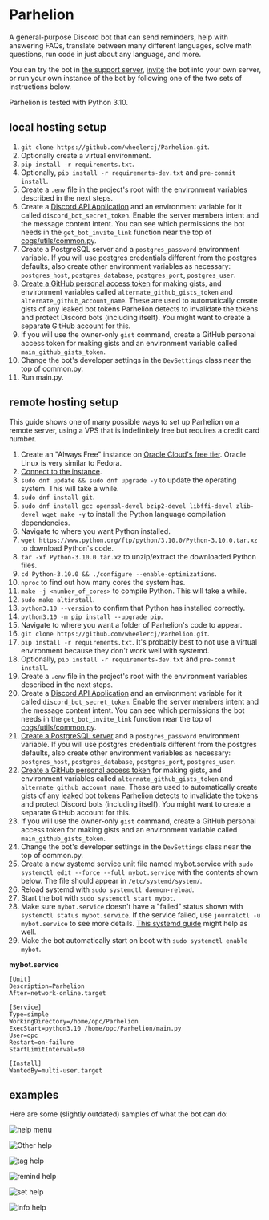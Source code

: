 # Parhelion

A general-purpose Discord bot that can send reminders, help with answering FAQs, translate between many different languages, solve math questions, run code in just about any language, and more.

You can try the bot in [the support server](https://discord.gg/mCqGhPJVcN), [invite](https://discord.com/oauth2/authorize?client_id=836071320328077332&scope=bot+applications.commands&permissions=2147740736) the bot into your own server, or run your own instance of the bot by following one of the two sets of instructions below.

Parhelion is tested with Python 3.10.

## local hosting setup

1. `git clone https://github.com/wheelercj/Parhelion.git`.
2. Optionally create a virtual environment.
3. `pip install -r requirements.txt`.
4. Optionally, `pip install -r requirements-dev.txt` and `pre-commit install`.
5. Create a `.env` file in the project's root with the environment variables described in the next steps.
6.  Create a [Discord API Application](https://discord.com/developers/applications) and an environment variable for it called `discord_bot_secret_token`. Enable the server members intent and the message content intent. You can see which permissions the bot needs in the `get_bot_invite_link` function near the top of [cogs/utils/common.py](https://github.com/wheelercj/Parhelion/blob/main/cogs/utils/common.py).
7.  Create a PostgreSQL server and a `postgres_password` environment variable. If you will use postgres credentials different from the postgres defaults, also create other environment variables as necessary: `postgres_host`, `postgres_database`, `postgres_port`, `postgres_user`.
8.  [Create a GitHub personal access token](https://gist.github.com/beep-boop-82197842/4255864be63966b8618e332d1df30619) for making gists, and environment variables called `alternate_github_gists_token` and `alternate_github_account_name`. These are used to automatically create gists of any leaked bot tokens Parhelion detects to invalidate the tokens and protect Discord bots (including itself). You might want to create a separate GitHub account for this.
9.  If you will use the owner-only `gist` command, create a GitHub personal access token for making gists and an environment variable called `main_github_gists_token`.
10. Change the bot's developer settings in the `DevSettings` class near the top of common.py.
11. Run main.py.

## remote hosting setup

This guide shows one of many possible ways to set up Parhelion on a remote server, using a VPS that is indefinitely free but requires a credit card number.

1. Create an "Always Free" instance on [Oracle Cloud's free tier](https://www.oracle.com/cloud/free/). Oracle Linux is very similar to Fedora.
2. [Connect to the instance](https://docs.oracle.com/en-us/iaas/Content/Compute/Tasks/accessinginstance.htm).
3. `sudo dnf update && sudo dnf upgrade -y` to update the operating system. This will take a while.
4. `sudo dnf install git`.
5. `sudo dnf install gcc openssl-devel bzip2-devel libffi-devel zlib-devel wget make -y` to install the Python language compilation dependencies.
6. Navigate to where you want Python installed.
7. `wget https://www.python.org/ftp/python/3.10.0/Python-3.10.0.tar.xz` to download Python's code.
8. `tar -xf Python-3.10.0.tar.xz` to unzip/extract the downloaded Python files.
9. `cd Python-3.10.0 && ./configure --enable-optimizations`.
10. `nproc` to find out how many cores the system has.
11. `make -j <number_of_cores>` to compile Python. This will take a while.
12. `sudo make altinstall`.
13. `python3.10 --version` to confirm that Python has installed correctly.
14. `python3.10 -m pip install --upgrade pip`.
15. Navigate to where you want a folder of Parhelion's code to appear.
16. `git clone https://github.com/wheelercj/Parhelion.git`.
17. `pip install -r requirements.txt`. It's probably best to not use a virtual environment because they don't work well with systemd.
18. Optionally, `pip install -r requirements-dev.txt` and `pre-commit install`.
19. Create a `.env` file in the project's root with the environment variables described in the next steps.
20. Create a [Discord API Application](https://discord.com/developers/applications) and an environment variable for it called `discord_bot_secret_token`. Enable the server members intent and the message content intent. You can see which permissions the bot needs in the `get_bot_invite_link` function near the top of [cogs/utils/common.py](https://github.com/wheelercj/Parhelion/blob/main/cogs/utils/common.py).
21. [Create a PostgreSQL server](https://docs.fedoraproject.org/en-US/quick-docs/postgresql/) and a `postgres_password` environment variable. If you will use postgres credentials different from the postgres defaults, also create other environment variables as necessary: `postgres_host`, `postgres_database`, `postgres_port`, `postgres_user`.
22. [Create a GitHub personal access token](https://gist.github.com/beep-boop-82197842/4255864be63966b8618e332d1df30619) for making gists, and environment variables called `alternate_github_gists_token` and `alternate_github_account_name`. These are used to automatically create gists of any leaked bot tokens Parhelion detects to invalidate the tokens and protect Discord bots (including itself). You might want to create a separate GitHub account for this.
23. If you will use the owner-only `gist` command, create a GitHub personal access token for making gists and an environment variable called `main_github_gists_token`.
24. Change the bot's developer settings in the `DevSettings` class near the top of common.py.
25. Create a new systemd service unit file named mybot.service with `sudo systemctl edit --force --full mybot.service` with the contents shown below. The file should appear in `/etc/systemd/system/`.
26. Reload systemd with `sudo systemctl daemon-reload`.
27. Start the bot with `sudo systemctl start mybot`.
28. Make sure `mybot.service` doesn't have a "failed" status shown with `systemctl status mybot.service`. If the service failed, use `journalctl -u mybot.service` to see more details. [This systemd guide](https://www.digitalocean.com/community/tutorials/systemd-essentials-working-with-services-units-and-the-journal) might help as well.
29. Make the bot automatically start on boot with `sudo systemctl enable mybot`.

**mybot.service**

```
[Unit]
Description=Parhelion
After=network-online.target

[Service]
Type=simple
WorkingDirectory=/home/opc/Parhelion
ExecStart=python3.10 /home/opc/Parhelion/main.py
User=opc
Restart=on-failure
StartLimitInterval=30

[Install]
WantedBy=multi-user.target
```

## examples

Here are some (slightly outdated) samples of what the bot can do:

![help menu](docs/help%20menu.png)

![Other help](docs/Other%20help.png)

![tag help](docs/tag%20help.png)

![remind help](docs/remind%20help.png)

![set help](docs/set%20help.png)

![Info help](docs/Info%20help.png)
